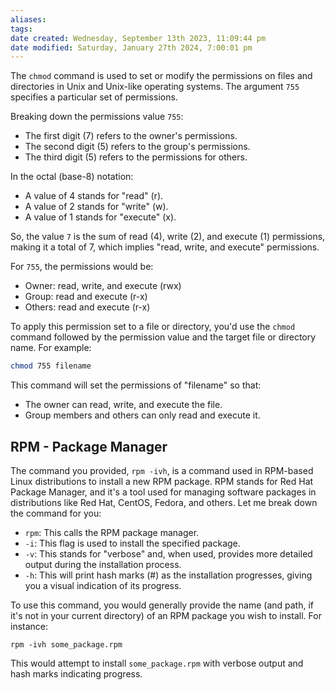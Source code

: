 ```yaml
---
aliases: 
tags: 
date created: Wednesday, September 13th 2023, 11:09:44 pm
date modified: Saturday, January 27th 2024, 7:00:01 pm
---
```

The `chmod` command is used to set or modify the permissions on files and directories in Unix and Unix-like operating systems. The argument `755` specifies a particular set of permissions.

Breaking down the permissions value `755`:

- The first digit (7) refers to the owner's permissions.
- The second digit (5) refers to the group's permissions.
- The third digit (5) refers to the permissions for others.

In the octal (base-8) notation:

- A value of 4 stands for "read" (r).
- A value of 2 stands for "write" (w).
- A value of 1 stands for "execute" (x).

So, the value `7` is the sum of read (4), write (2), and execute (1) permissions, making it a total of 7, which implies "read, write, and execute" permissions.

For `755`, the permissions would be:

- Owner: read, write, and execute (rwx)
- Group: read and execute (r-x)
- Others: read and execute (r-x)

To apply this permission set to a file or directory, you'd use the `chmod` command followed by the permission value and the target file or directory name. For example:

```bash
chmod 755 filename
```

This command will set the permissions of "filename" so that:

- The owner can read, write, and execute the file.
- Group members and others can only read and execute it.

## RPM - Package Manager

The command you provided, `rpm -ivh`, is a command used in RPM-based Linux distributions to install a new RPM package. RPM stands for Red Hat Package Manager, and it's a tool used for managing software packages in distributions like Red Hat, CentOS, Fedora, and others. Let me break down the command for you:

- `rpm`: This calls the RPM package manager.
- `-i`: This flag is used to install the specified package.
- `-v`: This stands for "verbose" and, when used, provides more detailed output during the installation process.
- `-h`: This will print hash marks (#) as the installation progresses, giving you a visual indication of its progress.

To use this command, you would generally provide the name (and path, if it's not in your current directory) of an RPM package you wish to install. For instance:

```
rpm -ivh some_package.rpm
```

This would attempt to install `some_package.rpm` with verbose output and hash marks indicating progress.